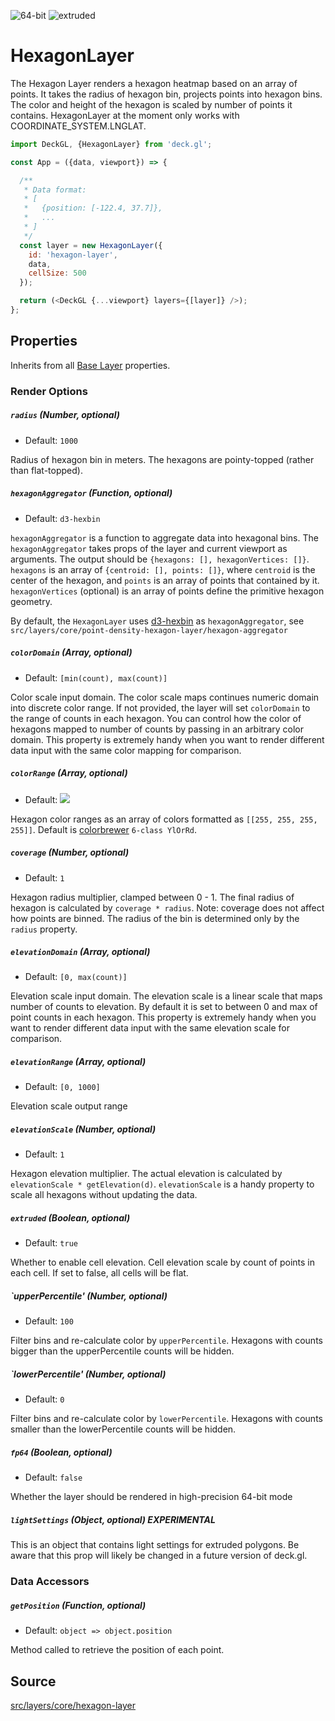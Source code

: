 <!-- INJECT:"HexagonLayerDemo" -->

<p class="badges">
  <img src="https://img.shields.io/badge/64--bit-support-blue.svg?style=flat-square" alt="64-bit" />
  <img src="https://img.shields.io/badge/extruded-yes-blue.svg?style=flat-square" alt="extruded" />
</p>

# HexagonLayer

The Hexagon Layer renders a hexagon heatmap based on an array of points.
It takes the radius of hexagon bin, projects points into hexagon bins. The color
and height of the hexagon is scaled by number of points it contains. HexagonLayer
at the moment only works with COORDINATE_SYSTEM.LNGLAT.

```js
import DeckGL, {HexagonLayer} from 'deck.gl';

const App = ({data, viewport}) => {

  /**
   * Data format:
   * [
   *   {position: [-122.4, 37.7]},
   *   ...
   * ]
   */
  const layer = new HexagonLayer({
    id: 'hexagon-layer',
    data,
    cellSize: 500
  });

  return (<DeckGL {...viewport} layers={[layer]} />);
};
```

## Properties

Inherits from all [Base Layer](/docs/api-reference/base-layer.md) properties.

### Render Options

##### `radius` (Number, optional)

- Default: `1000`

Radius of hexagon bin in meters. The hexagons are pointy-topped (rather than flat-topped).

##### `hexagonAggregator` (Function, optional)

- Default: `d3-hexbin`

`hexagonAggregator` is a function to aggregate data into hexagonal bins.
The `hexagonAggregator` takes props of the layer and current viewport as arguments.
The output should be `{hexagons: [], hexagonVertices: []}`. `hexagons` is 
an array of `{centroid: [], points: []}`, where `centroid` is the 
center of the hexagon, and `points` is an array of points that contained by it.  `hexagonVertices` 
(optional) is an array of points define the primitive hexagon geometry.

By default, the `HexagonLayer` uses
[d3-hexbin](https://github.com/d3/d3-hexbin) as `hexagonAggregator`,
see `src/layers/core/point-density-hexagon-layer/hexagon-aggregator`

##### `colorDomain` (Array, optional)

- Default: `[min(count), max(count)]`

Color scale input domain. The color scale maps continues numeric domain into
discrete color range. If not provided, the layer will set `colorDomain` to the
range of counts in each hexagon. You can control how the color of hexagons mapped
to number of counts by passing in an arbitrary color domain. This property is extremely handy when you want to render different data input with the same color mapping for comparison.

##### `colorRange` (Array, optional)

- Default: <img src="/demo/src/static/images/colorbrewer_YlOrRd_6.png"/></a>

Hexagon color ranges as an array of colors formatted as `[[255, 255, 255, 255]]`. Default is
[colorbrewer](http://colorbrewer2.org/#type=sequential&scheme=YlOrRd&n=6) `6-class YlOrRd`.

##### `coverage` (Number, optional)

- Default: `1`

Hexagon radius multiplier, clamped between 0 - 1. The final radius of hexagon
is calculated by `coverage * radius`. Note: coverage does not affect how points
are binned.
The radius of the bin is determined only by the `radius` property.

##### `elevationDomain` (Array, optional)

- Default: `[0, max(count)]`

Elevation scale input domain. The elevation scale is a linear scale that
maps number of counts to elevation. By default it is set to between
0 and max of point counts in each hexagon.
This property is extremely handy when you want to render different data input
with the same elevation scale for comparison.

##### `elevationRange` (Array, optional)

- Default: `[0, 1000]`

Elevation scale output range

##### `elevationScale` (Number, optional)

- Default: `1`

Hexagon elevation multiplier. The actual elevation is calculated by
  `elevationScale * getElevation(d)`. `elevationScale` is a handy property to scale
all hexagons without updating the data.

##### `extruded` (Boolean, optional)

- Default: `true`

Whether to enable cell elevation. Cell elevation scale by count of points in each cell. If set to false, all cells will be flat.

##### `upperPercentile' (Number, optional)

- Default: `100`

Filter bins and re-calculate color by `upperPercentile`. Hexagons with counts
bigger than the upperPercentile counts will be hidden.

##### `lowerPercentile' (Number, optional)

- Default: `0`

Filter bins and re-calculate color by `lowerPercentile`. Hexagons with counts
smaller than the lowerPercentile counts will be hidden.

##### `fp64` (Boolean, optional)

- Default: `false`

Whether the layer should be rendered in high-precision 64-bit mode

##### `lightSettings` (Object, optional) **EXPERIMENTAL**

This is an object that contains light settings for extruded polygons.
  Be aware that this prop will likely be changed in a future version of deck.gl.

### Data Accessors

##### `getPosition` (Function, optional)

- Default: `object => object.position`

Method called to retrieve the position of each point.

## Source

[src/layers/core/hexagon-layer](https://github.com/uber/deck.gl/tree/4.0-release/src/layers/core/hexagon-layer)

